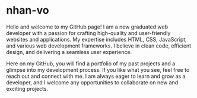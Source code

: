 # nhan-vo

Hello and welcome to my GitHub page! I am a new graduated web developer with a passion for crafting high-quality and user-friendly websites and applications. My expertise includes HTML, CSS, JavaScript, and various web development frameworks. I believe in clean code, efficient design, and delivering a seamless user experience.

Here on my GitHub, you will find a portfolio of my past projects and a glimpse into my development process. If you like what you see, feel free to reach out and connect with me. I am always eager to learn and grow as a developer, and I welcome any opportunities to collaborate on new and exciting projects.
